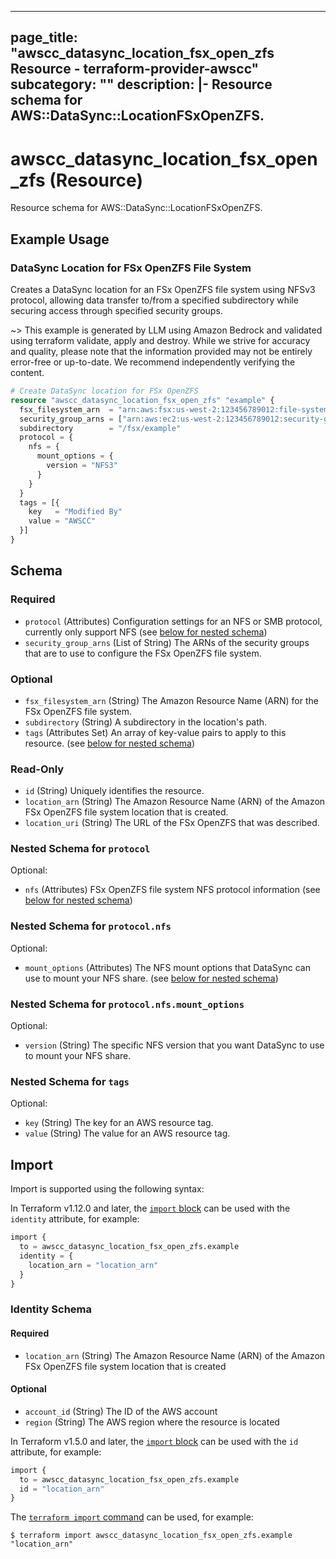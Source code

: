 
---
page_title: "awscc_datasync_location_fsx_open_zfs Resource - terraform-provider-awscc"
subcategory: ""
description: |-
  Resource schema for AWS::DataSync::LocationFSxOpenZFS.
---

# awscc_datasync_location_fsx_open_zfs (Resource)

Resource schema for AWS::DataSync::LocationFSxOpenZFS.

## Example Usage

### DataSync Location for FSx OpenZFS File System

Creates a DataSync location for an FSx OpenZFS file system using NFSv3 protocol, allowing data transfer to/from a specified subdirectory while securing access through specified security groups.

~> This example is generated by LLM using Amazon Bedrock and validated using terraform validate, apply and destroy. While we strive for accuracy and quality, please note that the information provided may not be entirely error-free or up-to-date. We recommend independently verifying the content.

```terraform
# Create DataSync location for FSx OpenZFS
resource "awscc_datasync_location_fsx_open_zfs" "example" {
  fsx_filesystem_arn  = "arn:aws:fsx:us-west-2:123456789012:file-system/fs-0123456789abcdef0"
  security_group_arns = ["arn:aws:ec2:us-west-2:123456789012:security-group/sg-0123456789abcdef0"]
  subdirectory        = "/fsx/example"
  protocol = {
    nfs = {
      mount_options = {
        version = "NFS3"
      }
    }
  }
  tags = [{
    key   = "Modified By"
    value = "AWSCC"
  }]
}
```

<!-- schema generated by tfplugindocs -->
## Schema

### Required

- `protocol` (Attributes) Configuration settings for an NFS or SMB protocol, currently only support NFS (see [below for nested schema](#nestedatt--protocol))
- `security_group_arns` (List of String) The ARNs of the security groups that are to use to configure the FSx OpenZFS file system.

### Optional

- `fsx_filesystem_arn` (String) The Amazon Resource Name (ARN) for the FSx OpenZFS file system.
- `subdirectory` (String) A subdirectory in the location's path.
- `tags` (Attributes Set) An array of key-value pairs to apply to this resource. (see [below for nested schema](#nestedatt--tags))

### Read-Only

- `id` (String) Uniquely identifies the resource.
- `location_arn` (String) The Amazon Resource Name (ARN) of the Amazon FSx OpenZFS file system location that is created.
- `location_uri` (String) The URL of the FSx OpenZFS that was described.

<a id="nestedatt--protocol"></a>
### Nested Schema for `protocol`

Optional:

- `nfs` (Attributes) FSx OpenZFS file system NFS protocol information (see [below for nested schema](#nestedatt--protocol--nfs))

<a id="nestedatt--protocol--nfs"></a>
### Nested Schema for `protocol.nfs`

Optional:

- `mount_options` (Attributes) The NFS mount options that DataSync can use to mount your NFS share. (see [below for nested schema](#nestedatt--protocol--nfs--mount_options))

<a id="nestedatt--protocol--nfs--mount_options"></a>
### Nested Schema for `protocol.nfs.mount_options`

Optional:

- `version` (String) The specific NFS version that you want DataSync to use to mount your NFS share.




<a id="nestedatt--tags"></a>
### Nested Schema for `tags`

Optional:

- `key` (String) The key for an AWS resource tag.
- `value` (String) The value for an AWS resource tag.

## Import

Import is supported using the following syntax:

In Terraform v1.12.0 and later, the [`import` block](https://developer.hashicorp.com/terraform/language/import) can be used with the `identity` attribute, for example:

```terraform
import {
  to = awscc_datasync_location_fsx_open_zfs.example
  identity = {
    location_arn = "location_arn"
  }
}
```

<!-- schema generated by tfplugindocs -->
### Identity Schema

#### Required

- `location_arn` (String) The Amazon Resource Name (ARN) of the Amazon FSx OpenZFS file system location that is created

#### Optional

- `account_id` (String) The ID of the AWS account
- `region` (String) The AWS region where the resource is located

In Terraform v1.5.0 and later, the [`import` block](https://developer.hashicorp.com/terraform/language/import) can be used with the `id` attribute, for example:

```terraform
import {
  to = awscc_datasync_location_fsx_open_zfs.example
  id = "location_arn"
}
```

The [`terraform import` command](https://developer.hashicorp.com/terraform/cli/commands/import) can be used, for example:

```shell
$ terraform import awscc_datasync_location_fsx_open_zfs.example "location_arn"
```
